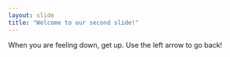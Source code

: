 ```yaml
---
layout: slide
title: "Welcome to our second slide!"
---
```

When you are feeling down, get up.
Use the left arrow to go back!

